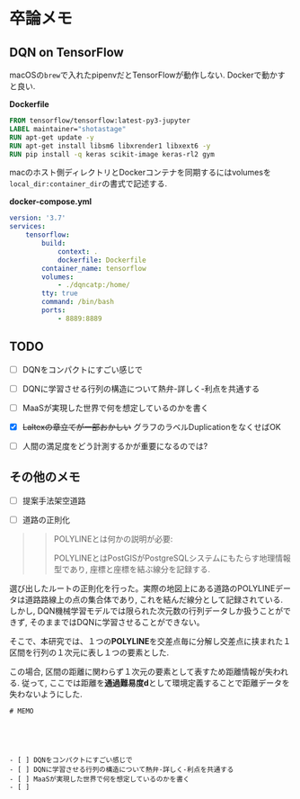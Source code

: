 # 卒論メモ


## DQN on TensorFlow

macOSの`brew`で入れたpipenvだとTensorFlowが動作しない. Dockerで動かすと良い.



**Dockerfile**

```dockerfile
FROM tensorflow/tensorflow:latest-py3-jupyter
LABEL maintainer="shotastage"
RUN apt-get update -y
RUN apt-get install libsm6 libxrender1 libxext6 -y
RUN pip install -q keras scikit-image keras-rl2 gym
```



macのホスト側ディレクトリとDockerコンテナを同期するにはvolumesを`local_dir:container_dir`の書式で記述する.

**docker-compose.yml**

```yaml
version: '3.7'
services:
    tensorflow:
        build:
            context: .
            dockerfile: Dockerfile
        container_name: tensorflow
        volumes:
            - ./dqncatp:/home/
        tty: true
        command: /bin/bash
        ports:
            - 8889:8889
```



## TODO

- [ ] DQNをコンパクトにすごい感じで
- [ ] DQNに学習させる行列の構造について熱弁-詳しく-利点を共通する
- [ ] MaaSが実現した世界で何を想定しているのかを書く
- [x] ~~Laltexの章立てが一部おかしい~~ グラフのラベルDuplicationをなくせばOK
- [ ] 人間の満足度をどう計測するかが重要になるのでは?





## その他のメモ



- [ ] 提案手法架空道路



- [ ] 道路の正則化



> > POLYLINEとは何かの説明が必要:
> >
> > POLYLINEとはPostGISがPostgreSQLシステムにもたらす地理情報型であり, 座標と座標を結ぶ線分を記録する.

選び出したルートの正則化を行った。実際の地図上にある道路のPOLYLINEデータは道路路線上の点の集合体であり, これを結んだ線分として記録されている. しかし, DQN機械学習モデルでは限られた次元数の行列データしか扱うことができず, そのままではDQNに学習させることができない。

そこで、本研究では、１つの**POLYLINE**を交差点毎に分解し交差点に挟まれた１区間を行列の１次元に表し１つの要素とした.

この場合, 区間の距離に関わらず１次元の要素として表すため距離情報が失われる. 従って, ここでは距離を**通過難易度d**として環境定義することで距離データを失わないようにした.



```
# MEMO





- [ ] DQNをコンパクトにすごい感じで
- [ ] DQNに学習させる行列の構造について熱弁-詳しく-利点を共通する
- [ ] MaaSが実現した世界で何を想定しているのかを書く
- [ ] 
```